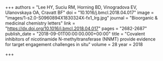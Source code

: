 +++
authors = "Lee HY, Suciu RM, Horning BD, Vinogradova EV, Ulanovskaya OA, Cravatt BF"
doi = "10.1016/j.bmcl.2018.04.017"
image = "images/1-s2.0-S0960894X1830324X-fx1_lrg.jpg"
journal = "Bioorganic & medicinal chemistry letters"
link = "https://dx.doi.org/10.1016/j.bmcl.2018.04.017"
pages = "2682-2687"
publish_date = "2018-09-01T00:00:00.000+00:00"
title = "Covalent inhibitors of nicotinamide N-methyltransferase (NNMT) provide evidence for target engagement challenges in situ"
volume = 28
year = 2018

+++

